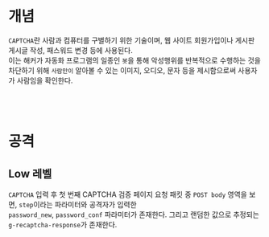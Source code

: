 # 개념

`CAPTCHA`란 사람과 컴퓨터를 구별하기 위한 기술이며, 웹 사이트 회원가입이나 게시판 게시글 작성, 패스워드 변경 등에 사용된다. </br> 
이는 해커가 자동화 프로그램의 일종인 `봇`을 통해 악성행위를 반복적으로 수행하는 것을 차단하기 위해 `사람만이` 알아볼 수 있는 이미지, 오디오, 문자 등을 제시함으로써 사용자가 사람임을 확인한다. 
</br> </br> </br> </br> 

# 공격

## Low 레벨

`CAPTCHA` 입력 후 첫 번째 CAPTCHA 검증 페이지 요청 패킷 중 `POST body` 영역을 보면, `step`이라는 파라미터와 공격자가 입력한 </br> 
`password_new`, `password_conf` 파라미터가 존재한다. 그리고 랜덤한 값으로 추정되는 `g-recaptcha-response`가 존재한다.

